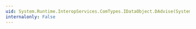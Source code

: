```yaml
---
uid: System.Runtime.InteropServices.ComTypes.IDataObject.DAdvise(System.Runtime.InteropServices.ComTypes.FORMATETC@,System.Runtime.InteropServices.ComTypes.ADVF,System.Runtime.InteropServices.ComTypes.IAdviseSink,System.Int32@)
internalonly: False
---
```

